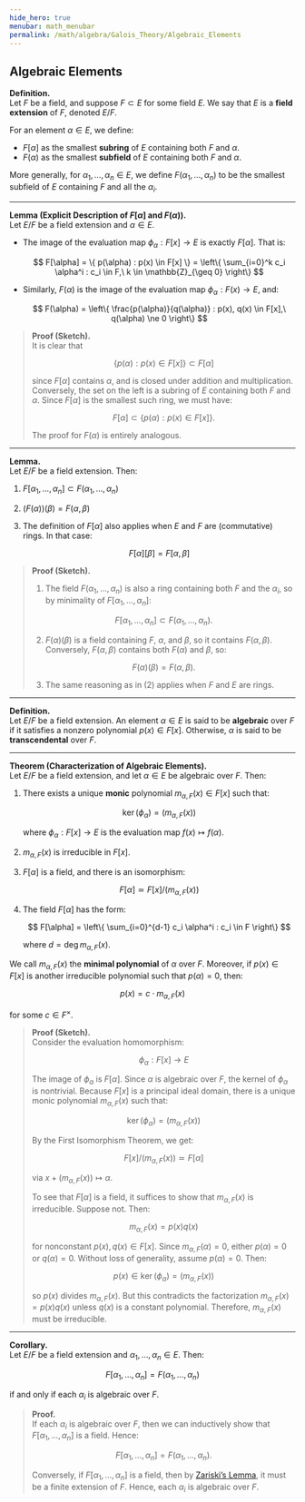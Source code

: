 ```yaml
---
hide_hero: true
menubar: math_menubar
permalink: /math/algebra/Galois_Theory/Algebraic_Elements
---
```

## Algebraic Elements

**Definition.**  
Let $F$ be a field, and suppose $F \subset E$ for some field $E$. We say that $E$ is a **field extension** of $F$, denoted $E/F$.

For an element $\alpha \in E$, we define:
- $F[\alpha]$ as the smallest **subring** of $E$ containing both $F$ and $\alpha$.
- $F(\alpha)$ as the smallest **subfield** of $E$ containing both $F$ and $\alpha$.

More generally, for $\alpha_1, \ldots, \alpha_n \in E$, we define $F(\alpha_1, \ldots, \alpha_n)$ to be the smallest subfield of $E$ containing $F$ and all the $\alpha_i$.

---

**Lemma (Explicit Description of $F[\alpha]$ and $F(\alpha)$).**  
Let $E/F$ be a field extension and $\alpha \in E$.

- The image of the evaluation map $\phi_\alpha : F[x] \to E$ is exactly $F[\alpha]$. That is:

  $$ F[\alpha] = \{ p(\alpha) : p(x) \in F[x] \} = \left\{ \sum_{i=0}^k c_i \alpha^i : c_i \in F,\ k \in \mathbb{Z}_{\geq 0} \right\} $$

- Similarly, $F(\alpha)$ is the image of the evaluation map $\phi_\alpha : F(x) \to E$, and:

  $$ F(\alpha) = \left\{ \frac{p(\alpha)}{q(\alpha)} : p(x), q(x) \in F[x],\ q(\alpha) \ne 0 \right\} $$

> **Proof (Sketch).**  
> It is clear that  
> 
> $$ \{ p(\alpha) : p(x) \in F[x] \} \subset F[\alpha] $$  
> 
> since $F[\alpha]$ contains $\alpha$, and is closed under addition and multiplication. Conversely, the set on the left is a subring of $E$ containing both $F$ and $\alpha$. Since $F[\alpha]$ is the smallest such ring, we must have:
> 
> $$ F[\alpha] \subset \{ p(\alpha) : p(x) \in F[x] \}. $$
> 
> The proof for $F(\alpha)$ is entirely analogous.

---

**Lemma.**  
Let $E/F$ be a field extension. Then:
1. $F[\alpha_1, \ldots, \alpha_n] \subset F(\alpha_1, \ldots, \alpha_n)$  
2. $(F(\alpha))(\beta) = F(\alpha, \beta)$  
3. The definition of $F[\alpha]$ also applies when $E$ and $F$ are (commutative) rings. In that case:

   $$ F[\alpha][\beta] = F[\alpha, \beta] $$

> **Proof (Sketch).**  
> 1. The field $F(\alpha_1, \ldots, \alpha_n)$ is also a ring containing both $F$ and the $\alpha_i$, so by minimality of $F[\alpha_1,\ldots, \alpha_n]$:
>
> $$ F[\alpha_1, \ldots, \alpha_n] \subset F(\alpha_1, \ldots, \alpha_n). $$
>
> 2. $F(\alpha)(\beta)$ is a field containing $F$, $\alpha$, and $\beta$, so it contains $F(\alpha, \beta)$. Conversely, $F(\alpha, \beta)$ contains both $F(\alpha)$ and $\beta$, so:
>
> $$ F(\alpha)(\beta) = F(\alpha, \beta). $$
>
> 3. The same reasoning as in (2) applies when $F$ and $E$ are rings.

---

**Definition.**  
Let $E/F$ be a field extension. An element $\alpha \in E$ is said to be **algebraic** over $F$ if it satisfies a nonzero polynomial $p(x) \in F[x]$. Otherwise, $\alpha$ is said to be **transcendental** over $F$.

---

**Theorem (Characterization of Algebraic Elements).**  
Let $E/F$ be a field extension, and let $\alpha \in E$ be algebraic over $F$. Then:

1. There exists a unique **monic** polynomial $m_{\alpha, F}(x) \in F[x]$ such that:

   $$ \ker(\phi_\alpha) = (m_{\alpha, F}(x)) $$

   where $\phi_\alpha : F[x] \to E$ is the evaluation map $f(x) \mapsto f(\alpha)$.

2. $m_{\alpha, F}(x)$ is irreducible in $F[x]$.

3. $F[\alpha]$ is a field, and there is an isomorphism:

   $$ F[\alpha] \simeq F[x]/(m_{\alpha, F}(x)) $$

4. The field $F[\alpha]$ has the form:

   $$ F[\alpha] = \left\{ \sum_{i=0}^{d-1} c_i \alpha^i : c_i \in F \right\} $$

   where $d = \deg m_{\alpha, F}(x)$.

We call $m_{\alpha, F}(x)$ the **minimal polynomial** of $\alpha$ over $F$. Moreover, if $p(x) \in F[x]$ is another irreducible polynomial such that $p(\alpha) = 0$, then:

$$ p(x) = c \cdot m_{\alpha, F}(x) $$

for some $c \in F^\times$.

> **Proof (Sketch).**  
> Consider the evaluation homomorphism:
>
> $$ \phi_\alpha : F[x] \to E $$
>
> The image of $\phi_\alpha$ is $F[\alpha]$. Since $\alpha$ is algebraic over $F$, the kernel of $\phi_\alpha$ is nontrivial. Because $F[x]$ is a principal ideal domain, there is a unique monic polynomial $m_{\alpha, F}(x)$ such that:
>
> $$ \ker(\phi_\alpha) = (m_{\alpha, F}(x)) $$
>
> By the First Isomorphism Theorem, we get:
>
> $$ F[x]/(m_{\alpha, F}(x)) \simeq F[\alpha] $$
>
> via $x + (m_{\alpha, F}(x)) \mapsto \alpha$.
>
> To see that $F[\alpha]$ is a field, it suffices to show that $m_{\alpha, F}(x)$ is irreducible. Suppose not. Then:
>
> $$ m_{\alpha, F}(x) = p(x) q(x) $$
>
> for nonconstant $p(x), q(x) \in F[x]$. Since $m_{\alpha, F}(\alpha) = 0$, either $p(\alpha) = 0$ or $q(\alpha) = 0$. Without loss of generality, assume $p(\alpha) = 0$. Then:
>
> $$ p(x) \in \ker(\phi_\alpha) = (m_{\alpha, F}(x)) $$
>
> so $p(x)$ divides $m_{\alpha, F}(x)$. But this contradicts the factorization $m_{\alpha, F}(x) = p(x) q(x)$ unless $q(x)$ is a constant polynomial. Therefore, $m_{\alpha, F}(x)$ must be irreducible.

---

**Corollary.**  
Let $E/F$ be a field extension and $\alpha_1, \ldots, \alpha_n \in E$. Then:

$$ F[\alpha_1, \ldots, \alpha_n] = F(\alpha_1, \ldots, \alpha_n) $$

if and only if each $\alpha_i$ is algebraic over $F$.

> **Proof.**  
> If each $\alpha_i$ is algebraic over $F$, then we can inductively show that $F[\alpha_1, \ldots, \alpha_n]$ is a field. Hence:
>
> $$ F[\alpha_1, \ldots, \alpha_n] = F(\alpha_1, \ldots, \alpha_n). $$
>
> Conversely, if $F[\alpha_1, \ldots, \alpha_n]$ is a field, then by [Zariski’s Lemma](https://en.m.wikipedia.org/wiki/Zariski%27s_lemma), it must be a finite extension of $F$. Hence, each $\alpha_i$ is algebraic over $F$.